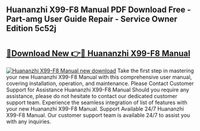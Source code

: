 ## Huananzhi X99-F8 Manual PDF Download Free - Part-amg User Guide Repair - Service Owner Edition 5c52j

# <h2><a href="http://cf15225.oget.top/?id=Huananzhi+X99-F8+Manual">🔗Download New 👉🔴 Huananzhi X99-F8 Manual</a></h2>

[![Huananzhi X99-F8 Manual new download](https://i.imgur.com/5g1atiW.png)](http://cf15225.oget.top/?id=Huananzhi+X99-F8+Manual)
Take the first step in mastering your new Huananzhi X99-F8 Manual with this comprehensive user manual, covering installation, operation, and maintenance. Please Contact Customer Support for Assistance Huananzhi X99-F8 Manual Should you require any assistance, please do not hesitate to contact our dedicated customer support team. Experience the seamless integration of list of features with your new Huananzhi X99-F8 Manual. Support Available 24/7 Huananzhi X99-F8 Manual. Our customer support team is available 24/7 to assist you with any inquiries.
